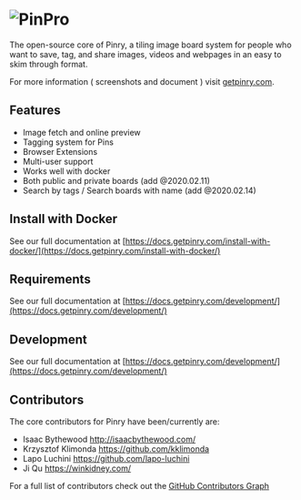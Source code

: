 # ![PinPro](https://github.com/Rousong/PinPro/blob/master/docs/src/imgs/logo-dark.png)

The open-source core of Pinry, a tiling image board system for people
who want to save, tag, and share images, videos and webpages in an easy
to skim through format.

For more information ( screenshots and document ) visit [getpinry.com](https://getpinry.com).


## Features

- Image fetch and online preview
- Tagging system for Pins
- Browser Extensions
- Multi-user support
- Works well with docker
- Both public and private boards (add @2020.02.11)
- Search by tags / Search boards with name (add @2020.02.14)

## Install with Docker
See our full documentation at [https://docs.getpinry.com/install-with-docker/](https://docs.getpinry.com/install-with-docker/)

## Requirements

See our full documentation at [https://docs.getpinry.com/development/](https://docs.getpinry.com/development/)


## Development

See our full documentation at [https://docs.getpinry.com/development/](https://docs.getpinry.com/development/)

## Contributors

The core contributors for Pinry have been/currently are:

* Isaac Bythewood <http://isaacbythewood.com/>
* Krzysztof Klimonda <https://github.com/kklimonda>
* Lapo Luchini <https://github.com/lapo-luchini>
* Ji Qu <https://winkidney.com/>

For a full list of contributors check out the [GitHub Contributors Graph](https://github.com/pinry/pinry/graphs/contributors)
